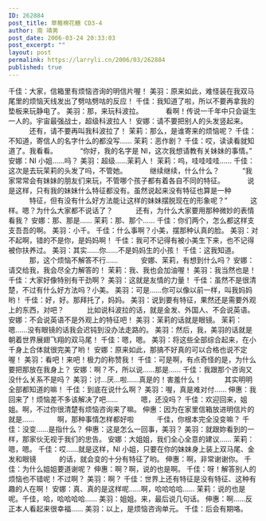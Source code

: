 ```yaml
---
ID: 262884
post_title: 草莓棉花糖 CD3-4
author: 南 靖男
post_date: 2006-03-24 20:33:03
post_excerpt: ""
layout: post
permalink: https://larryli.cn/2006/03/262884
published: true
---
```

千佳：大家，信箱里有烦恼咨询的明信片喔！
美羽：原来如此，难怪装在我双马尾里的烦恼天线发出了劈咕劈咕的反应！
千佳：我知道了啦，所以不要再拿我的垫板来玩静电了。
美羽：那，来玩科波拉。
　　　看啊！传说一千年中只会诞生一人的。宇宙最强战士，超级科波拉人！
安娜：请不要把别人的头发竖起来。
　　　还有，请不要再叫我科波拉了！
茉莉：那么，是谁寄来的烦恼呢？
千佳：不知道，寄信人的名字什么的都没写……
茉莉：恶作剧？
千佳：哎，读读看就知道了。我看看。
　　　“你好，我的名字是 NI，这次我想请教有关妹妹的事情。”
安娜：NI 小姐……吗？
美羽：超级……茉莉人！
茉莉：呜，哇哇哇哇……
千佳：这次是去玩茉莉的头发了吗，不管她。
　　　继续继续，什么什么？
　　　“我家常常会有妹妹的朋友们来玩，不管哪个孩子都有着各自不同的特征。
　　　说是这样，只有我的妹妹什么特征都没有。虽然说起来没有特征也算是一种
　　　特征，但有没有什么好方法能让这样的妹妹摆脱现在的形象呢？”<!--more-->
　　　这样。嗯？为什么大家都不说话了？
　　　还有，为什么大家要用那种微妙的表情看我？
安娜：那、那是……
茉莉：那、那个……
千佳：你们两个，怎么都这样支支吾吾的啊。
美羽：小千。
千佳：什么事啊？小美，摆那种认真的脸。
美羽：对不起啊，错的不是你，是妈妈啊！
千佳：我可不记得有被小美生下来，也不记得被你扶养过。
美羽：其实……你……不是妈妈生的小孩！
千佳：这我知道。
　　　那，这个烦恼不解答不行……
　　　安娜、茉莉，有想到什么吗？
安娜：请交给我，我会尽全力解答的！
茉莉：我、我也会加油喔！
美羽：我当然也是！
千佳：大家好像特别有干劲啊？
美羽：这就是友情的力量！
千佳：虽然不是很清楚，不过有什么好方法吗？小美。
美羽：可是……你可以像以前一样，叫我妈妈哟！
千佳：好，好。那拜托了，妈妈。
美羽：说到要有特征，果然还是需要外观上的东西，对吧？
　　　比如说科波拉的话，就是金发、外国人、不会说英语。
安娜：不会说英语不是外观上的特征吧！
美羽：茉莉的话就是眼镜。
茉莉：嗯……没有眼镜的话我会迟钝到没办法走路的。
美羽：然后，我，美羽的话就是朝着世界展翅飞翔的双马尾！
千佳：嗯，嗯。
美羽：将这些全部综合起来，在小千身上合体就很完美了哟！
安娜：原来如此，那搞不好真的可以合格也说不定喔！
美羽：看吧！来吧！极力的称赞我！
千佳：可是啊，有点奇怪的是，为什么要把那放在我身上？
安娜：啊？不，所以说……那是……
千佳：我跟那个咨询又没什么关系不是吗？
美羽：讨…厌…啦……真是的！害羞什么！
　　　其实明明全部都知道的嘛！
千佳：到底在说什么啊？
美羽：喔，真是难对付……
伸惠：我回来了！烦恼差不多该解决了吧……
　　　嗯，还没吗？
千佳：欢迎回来，姐姐。啊，不过你很清楚有烦恼咨询来了嘛。
伸惠：因为在家里信箱放进明信片的就是……
　　　啊，那种事情怎样都好啦
　　　千佳，你根本完全没变嘛？
千佳：没变……是指什么？
伸惠：这是怎么一回事，美羽？
美羽：就跟妳看到的一样，那家伙无视于我们的忠告。
安娜：大姐姐，我们全心全意的建议……
茉莉：嗯，嗯。
千佳：哎……就是这样，NI 小姐，只要在你的妹妹身上装上双马尾、金发和眼镜
　　　的话，就会变的十分有特征了哟。
伸惠：啊，非常谢谢你。
千佳：为什么姐姐要道谢呢？
伸惠：啊？啊，说的也是啊。
千佳：呀！解答别人的烦恼也不错呢！不过啊？
美羽：啊？
千佳：世界上还有特征是没有特征、这种有趣的人在啊！
安娜：真、真的是这样呢……啊，哈哈哈哈……
茉莉：说的也是呢。千佳，哈，哈哈哈哈……
美羽：姐姐。来，最后说几句话。
伸惠：啊……反正本人看起来很幸福……
美羽：以上，是烦恼咨询单元。
千佳：后会有期咯。